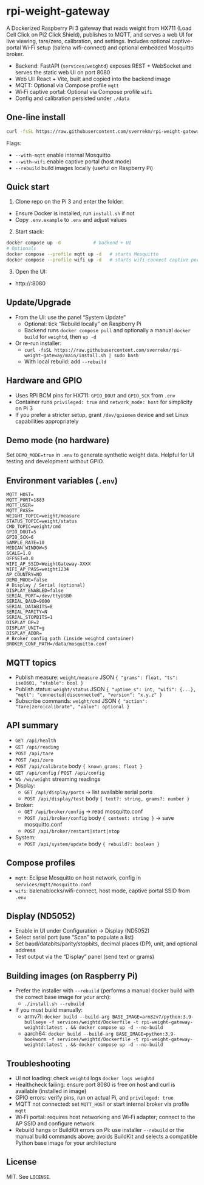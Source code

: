 # rpi-weight-gateway

A Dockerized Raspberry Pi 3 gateway that reads weight from HX711 (Load Cell Click on Pi2 Click Shield), publishes to MQTT, and serves a web UI for live viewing, tare/zero, calibration, and settings. Includes optional captive-portal Wi‑Fi setup (balena wifi-connect) and optional embedded Mosquitto broker.

- Backend: FastAPI (`services/weightd`) exposes REST + WebSocket and serves the static web UI on port 8080
- Web UI: React + Vite, built and copied into the backend image
- MQTT: Optional via Compose profile `mqtt`
- Wi‑Fi captive portal: Optional via Compose profile `wifi`
- Config and calibration persisted under `./data`

## One-line install

```bash
curl -fsSL https://raw.githubusercontent.com/sverrekm/rpi-weight-gateway/main/install.sh | sudo bash
```

Flags:
- `--with-mqtt` enable internal Mosquitto
- `--with-wifi` enable captive portal (host mode)
- `--rebuild` build images locally (useful on Raspberry Pi)

## Quick start

1) Clone repo on the Pi 3 and enter the folder:
- Ensure Docker is installed; run `install.sh` if not
- Copy `.env.example` to `.env` and adjust values

2) Start stack:
```bash
docker compose up -d            # backend + UI
# Optionals
docker compose --profile mqtt up -d   # starts Mosquitto
docker compose --profile wifi up -d   # starts wifi-connect captive portal
```

3) Open the UI:
- http://<pi-ip>:8080

## Update/Upgrade

- From the UI: use the panel “System Update”
  - Optional: tick “Rebuild locally” on Raspberry Pi
  - Backend runs `docker compose pull` and optionally a manual `docker build` for `weightd`, then `up -d`
- Or re-run installer:
  - `curl -fsSL https://raw.githubusercontent.com/sverrekm/rpi-weight-gateway/main/install.sh | sudo bash`
  - With local rebuild: add `--rebuild`

## Hardware and GPIO

- Uses RPi BCM pins for HX711: `GPIO_DOUT` and `GPIO_SCK` from `.env`
- Container runs `privileged: true` and `network_mode: host` for simplicity on Pi 3
- If you prefer a stricter setup, grant `/dev/gpiomem` device and set Linux capabilities appropriately

## Demo mode (no hardware)

Set `DEMO_MODE=true` in `.env` to generate synthetic weight data. Helpful for UI testing and development without GPIO.

## Environment variables (`.env`)

```
MQTT_HOST=
MQTT_PORT=1883
MQTT_USER=
MQTT_PASS=
WEIGHT_TOPIC=weight/measure
STATUS_TOPIC=weight/status
CMD_TOPIC=weight/cmd
GPIO_DOUT=5
GPIO_SCK=6
SAMPLE_RATE=10
MEDIAN_WINDOW=5
SCALE=1.0
OFFSET=0.0
WIFI_AP_SSID=WeightGateway-XXXX
WIFI_AP_PASS=weight1234
AP_COUNTRY=NO
DEMO_MODE=false
# Display / Serial (optional)
DISPLAY_ENABLED=false
SERIAL_PORT=/dev/ttyUSB0
SERIAL_BAUD=9600
SERIAL_DATABITS=8
SERIAL_PARITY=N
SERIAL_STOPBITS=1
DISPLAY_DP=2
DISPLAY_UNIT=g
DISPLAY_ADDR=
# Broker config path (inside weightd container)
BROKER_CONF_PATH=/data/mosquitto.conf
```

## MQTT topics

- Publish measure: `weight/measure` JSON `{ "grams": float, "ts": iso8601, "stable": bool }`
- Publish status: `weight/status` JSON `{ "uptime_s": int, "wifi": {...}, "mqtt": "connected|disconnected", "version": "x.y.z" }`
- Subscribe commands: `weight/cmd` JSON `{ "action": "tare|zero|calibrate", "value": optional }`

## API summary

- `GET /api/health`
- `GET /api/reading`
- `POST /api/tare`
- `POST /api/zero`
- `POST /api/calibrate` body `{ known_grams: float }`
- `GET /api/config` / `POST /api/config`
- `WS /ws/weight` streaming readings
- Display:
  - `GET /api/display/ports` → list available serial ports
  - `POST /api/display/test` body `{ text?: string, grams?: number }`
- Broker:
  - `GET /api/broker/config` → read mosquitto.conf
  - `POST /api/broker/config` body `{ content: string }` → save mosquitto.conf
  - `POST /api/broker/restart|start|stop`
- System:
  - `POST /api/system/update` body `{ rebuild?: boolean }`

## Compose profiles

- `mqtt`: Eclipse Mosquitto on host network, config in `services/mqtt/mosquitto.conf`
- `wifi`: balenablocks/wifi-connect, host mode, captive portal SSID from `.env`

## Display (ND5052)

- Enable in UI under Configuration → Display (ND5052)
- Select serial port (use “Scan” to populate a list)
- Set baud/databits/parity/stopbits, decimal places (DP), unit, and optional address
- Test output via the “Display” panel (send text or grams)

## Building images (on Raspberry Pi)

- Prefer the installer with `--rebuild` (performs a manual docker build with the correct base image for your arch):
  - `./install.sh --rebuild`
- If you must build manually:
  - armv7l: `docker build --build-arg BASE_IMAGE=arm32v7/python:3.9-bullseye -f services/weightd/Dockerfile -t rpi-weight-gateway-weightd:latest . && docker compose up -d --no-build`
  - aarch64: `docker build --build-arg BASE_IMAGE=python:3.9-bookworm -f services/weightd/Dockerfile -t rpi-weight-gateway-weightd:latest . && docker compose up -d --no-build`

## Troubleshooting

- UI not loading: check `weightd` logs `docker logs weightd`
- Healthcheck failing: ensure port 8080 is free on host and curl is available (installed in image)
- GPIO errors: verify pins, run on actual Pi, and `privileged: true`
- MQTT not connected: set `MQTT_HOST` or start internal broker via profile `mqtt`
- Wi‑Fi portal: requires host networking and Wi‑Fi adapter; connect to the AP SSID and configure network
- Rebuild hangs or BuildKit errors on Pi: use installer `--rebuild` or the manual build commands above; avoids BuildKit and selects a compatible Python base image for your architecture

## License

MIT. See `LICENSE`.
